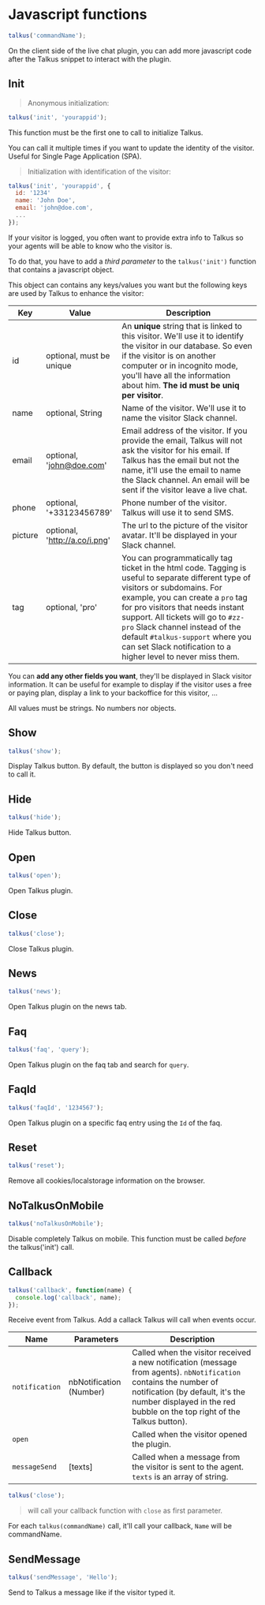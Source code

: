 # Javascript functions

```javascript
talkus('commandName');
```

On the client side of the live chat plugin, you can add more javascript code after the Talkus snippet to interact with the plugin.

## Init

> Anonymous initialization:

```javascript
talkus('init', 'yourappid');
```

This function must be the first one to call to initialize Talkus.

You can call it multiple times if you want to update the identity of the visitor. Useful for Single Page Application (SPA).

> Initialization with identification of the visitor:

```javascript
talkus('init', 'yourappid', {
  id: '1234'
  name: 'John Doe',
  email: 'john@doe.com',
  ...
});
```

If your visitor is logged, you often want to provide extra info to Talkus so your agents will be able to know who the visitor is.

To do that, you have to add a *third parameter* to the `talkus('init')` function that contains a javascript object.

This object can contains any keys/values you want but the following keys are used by Talkus to enhance the visitor:

Key | Value | Description
--- | --------- | -----------
id | optional, must be unique | An **unique** string that is linked to this visitor. We'll use it to identify the visitor in our database. So even if the visitor is on another computer or in incognito mode, you'll have all the information about him. **The id must be uniq per visitor**.
name | optional, String | Name of the visitor. We'll use it to name the visitor Slack channel.
email | optional, 'john@doe.com' | Email address of the visitor. If you provide the email, Talkus will not ask the visitor for his email. If Talkus has the email but not the name, it'll use the email to name the Slack channel. An email will be sent if the visitor leave a live chat.
phone | optional, '+33123456789' | Phone number of the visitor. Talkus will use it to send SMS.
picture | optional, 'http://a.co/i.png' | The url to the picture of the visitor avatar. It'll be displayed in your Slack channel.
tag | optional, 'pro' | You can programmatically tag ticket in the html code. Tagging is useful to separate different type of visitors or subdomains. For example, you can create a `pro` tag for pro visitors that needs instant support. All tickets will go to `#zz-pro` Slack channel instead of the default `#talkus-support` where you can set Slack notification to a higher level to never miss them.

You can **add any other fields you want**, they'll be displayed in Slack visitor information. It can be useful for example to display if the visitor uses a free or paying plan, display a link to your backoffice for this visitor, ...

<aside class="notice">
All values must be strings. No numbers nor objects.
</aside>

## Show

```javascript
talkus('show');
```

Display Talkus button. By default, the button is displayed so you don't need to call it.

## Hide

```javascript
talkus('hide');
```

Hide Talkus button.

## Open

```javascript
talkus('open');
```

Open Talkus plugin.

## Close

```javascript
talkus('close');
```

Close Talkus plugin.

## News

```javascript
talkus('news');
```

Open Talkus plugin on the news tab.

## Faq

```javascript
talkus('faq', 'query');
```

Open Talkus plugin on the faq tab and search for `query`.

## FaqId

```javascript
talkus('faqId', '1234567');
```

Open Talkus plugin on a specific faq entry using the `Id` of the faq.

## Reset

```javascript
talkus('reset');
```

Remove all cookies/localstorage information on the browser.


## NoTalkusOnMobile

```javascript
talkus('noTalkusOnMobile');
```

Disable completely Talkus on mobile. This function must be called *before* the talkus('init') call.

## Callback

```javascript
talkus('callback', function(name) {
  console.log('callback', name);
});
```

Receive event from Talkus. Add a callack Talkus will call when events occur.

Name | Parameters | Description
---- | ---------- | -----------
`notification` | nbNotification (Number) | Called when the visitor received a new notification (message from agents). `nbNotification` contains the number of notification (by default, it's the number displayed in the red bubble on the top right of the Talkus button).
`open` | | Called when the visitor opened the plugin.
`messageSend` | [texts] | Called when a message from the visitor is sent to the agent. `texts` is an array of string.

```javascript
talkus('close');
```

> will call your callback function with `close` as first parameter.

For each `talkus(commandName)` call, it'll call your callback, `Name` will be commandName.

## SendMessage

```javascript
talkus('sendMessage', 'Hello');
```

Send to Talkus a message like if the visitor typed it.
